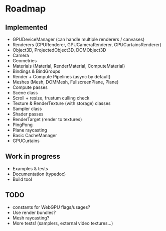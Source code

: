 # Roadmap

## Implemented

- GPUDeviceManager (can handle multiple renderers / canvases)
- Renderers (GPURenderer, GPUCameraRenderer, GPUCurtainsRenderer)
- Object3D, ProjectedObject3D, DOMObject3D
- Camera
- Geometries
- Materials (Material, RenderMaterial, ComputeMaterial)
- Bindings & BindGroups
- Render + Compute Pipelines (async by default)
- Meshes (Mesh, DOMMesh, FullscreenPlane, Plane)
- Compute passes
- Scene class
- Scroll + resize, frustum culling check
- Texture & RenderTexture (with storage) classes
- Sampler class
- Shader passes
- RenderTarget (render to textures)
- PingPong
- Plane raycasting
- Basic CacheManager
- GPUCurtains

## Work in progress

- Examples & tests
- Documentation (typedoc)
- Build tool

## TODO

- constants for WebGPU flags/usages?
- Use render bundles?
- Mesh raycasting?
- More tests! (samplers, external video textures...)